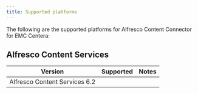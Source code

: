 ```yaml
---
title: Supported platforms
---
```


The following are the supported platforms for Alfresco Content Connector for EMC Centera:

## Alfresco Content Services

| Version | Supported | Notes |
| ------- | --------- | ----- |
| Alfresco Content Services 6.2 | | |
